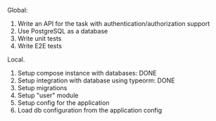 Global:

1. Write an API for the task with authentication/authorization support
2. Use PostgreSQL as a database
3. Write unit tests
4. Write E2E tests

Local.

1. Setup compose instance with databases: DONE
2. Setup integration with database using typeorm: DONE
3. Setup migrations
4. Setup "user" module
5. Setup config for the application
6. Load db configuration from the application config